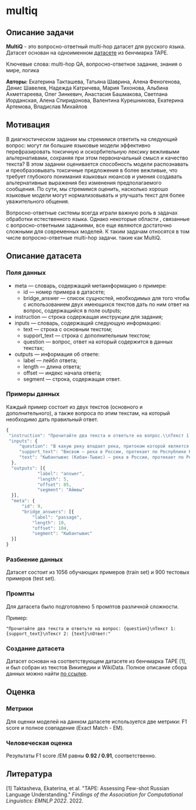 # multiq

## Описание задачи

**MultiQ** - это вопросно-ответный multi-hop датасет для русского языка. Датасет основан на одноименном [датасете](https://tape-benchmark.com/datasets.html#multiq) из бенчмарка TAPE.

Ключевые слова: multi-hop QA, вопросно-ответное задание, знания о мире, логика

**Авторы:** Екатерина Такташева, Татьяна Шаврина, Алена Феногенова, Денис Шавелев, Надежда Катричева, Мария Тихонова, Альбина Ахметгареева, Олег Зинкевич, Анастасия Башмакова, Светлана Иорданская, Алена Спиридонова, Валентина Курешникова, Екатерина Артемова, Владислав Михайлов

## Мотивация

В диагностическом задании мы стремимся ответить на следующий вопрос: могут ли большие языковые модели эффективно перефразировать токсичную и оскорбительную лексику вежливыми альтернативами, сохраняя при этом первоначальный смысл и качество текста? В этом задании оценивается способность модели распознавать и преобразовывать токсичные предложения в более вежливые, что требует глубокого понимания языковых нюансов и умения создавать альтернативные выражения без изменения предполагаемого сообщения. По сути, мы стремимся оценить, насколько хорошо языковые модели могут нормализовывать и улучшать текст для более уважительного общения.

Вопросно-ответные системы всегда играли важную роль в задачах обработки естественного языка. Однако некоторые области , связанные с вопросно-ответными заданиями, все еще являются достаточно сложными для современных моделей. К таким задачам относятся в том числе вопросно-ответные multi-hop задачи. такие как MultiQ.

## Описание датасета

### Поля данных

- meta — словарь, содержащий метаинформацию о примере:
    - id — номер примера в датасете;
    - bridge_answer — список сущностей, необходимых для того чтобы с использованием двух имеющихся текстов дать по ним ответ на вопрос, содержащийся в поле outputs;
- instruction — строка содержащая инструкции для задания;
- inputs — словарь, содержащий следующую информацию:
    - text — строка с основным текстом;
    - support_text — строка с дополнительным текстом;
    - question — вопрос, ответ на который содержится в данных текстах;
- outputs — информация об ответе:
    - label — лейбл ответа;
    - length — длина ответа;
    - offset — индекс начала ответа;
    - segment — строка, содержащая ответ.

### Примеры данных

Каждый пример состоит из двух текстов (основного и дополнительного), а также вопроса по этим текстам, на который необходимо дать правильный ответ.

```jsx
{
 "instruction": "Прочитайте два текста и ответьте на вопрос.\\nТекст 1: {support_text}\\nТекст 2: {text}\\nВопрос: {question}\\nОтвет:",
 "inputs": {
     "question": "В какую реку впадает река, притоком которой является Висвож?",
     "support_text": "Висвож — река в России, протекает по Республике Коми. Устье реки находится в 6 км по левому берегу реки Кыбантывис. Длина реки составляет 24 км.",
     "text": "Кыбантывис (Кабан-Тывис) — река в России, протекает по Республике Коми. Левый приток Айювы. Длина реки составляет 31 км. Система водного объекта: Айюва → Ижма → Печора → Баренцево море."
  },
  "outputs": [{
            "label": "answer",
            "length": 5,
            "offset": 85,
            "segment": "Айювы"
  }],
  "meta": {
      "id": 9,
      "bridge_answers": [{
          "label": "passage",
          "length": 10,
          "offset": 104,
          "segment": "Кыбантывис"
  }]
}
```

### Разбиение данных

Датасет состоит из 1056 обучающих примеров (train set) и 900 тестовых примеров (test set).

### Промпты

Для датасета было подготовлено 5 промптов различной сложности.

Пример:

`"Прочитайте два текста и ответьте на вопрос: {question}\nТекст 1: {support_text}\nТекст 2: {text}\nОтвет:"`

### Создание датасета

Датасет основан на соответствующем датасете из бенчмарка TAPE [1], и был собран из текстов Википедии и WikiData. Полное описание сбора данных можно найти [по ссылке](https://tape-benchmark.com/datasets.html#multiq).

## Оценка

### Метрики

Для оценки моделей на данном датасете используется две метрики: F1 score и полное совпадение (Exact Match - EM).

### Человеческая оценка

Результаты F1 score /EM равны **0**.**92 / 0.91**, соответственно.

## Литература

[1] Taktasheva, Ekaterina, et al. "TAPE: Assessing Few-shot Russian Language Understanding." *Findings of the Association for Computational Linguistics: EMNLP 2022*. 2022.